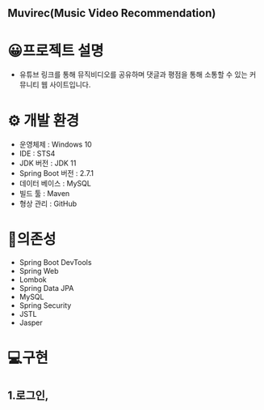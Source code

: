 ## Muvirec(Music Video Recommendation)
# 😀프로젝트 설명
- 유튜브 링크를 통해 뮤직비디오를 공유하며 댓글과 평점을 통해 소통할 수 있는 커뮤니티 웹 사이트입니다.

# ⚙ 개발 환경
- 운영체제 : Windows 10
- IDE : STS4
- JDK 버전 : JDK 11
- Spring Boot 버전 : 2.7.1
- 데이터 베이스 : MySQL
- 빌드 툴 : Maven
- 형상 관리 : GitHub

# 📢의존성
- Spring Boot DevTools
- Spring Web
- Lombok
- Spring Data JPA
- MySQL
- Spring Security
- JSTL
- Jasper

# 💻구현

## 1.로그인,
